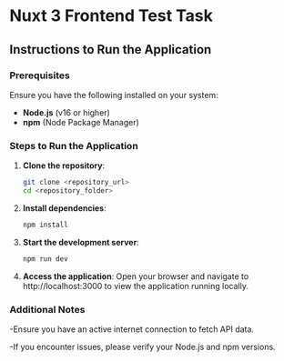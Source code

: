 # Nuxt 3 Frontend Test Task

## Instructions to Run the Application

### Prerequisites

Ensure you have the following installed on your system:

- **Node.js** (v16 or higher)
- **npm** (Node Package Manager)

### Steps to Run the Application

1. **Clone the repository**:

   ```bash
   git clone <repository_url>
   cd <repository_folder>


2. **Install dependencies**:
   ```bash
   npm install

3. **Start the development server**:
    ```bash
   npm run dev

3. **Access the application**:
Open your browser and navigate to http://localhost:3000 to view the application running locally.

### Additional Notes

-Ensure you have an active internet connection to fetch API data.

-If you encounter issues, please verify your Node.js and npm versions.

